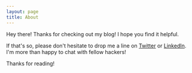 ```yaml
---
layout: page
title: About
---
```


<p class="message">
  Hey there! Thanks for checking out my blog! I hope you find it helpful.
</p>

If that's so, please don't hesitate to drop me a line on [Twitter](https://twitter.com/carrotcakesec) or [LinkedIn](https://www.linkedin.com/in/sergei-zaiats/). 
I'm more than happy to chat with fellow hackers!

Thanks for reading!
